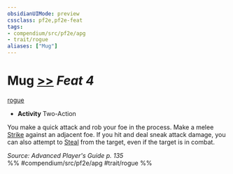 ```yaml
---
obsidianUIMode: preview
cssclass: pf2e,pf2e-feat
tags:
- compendium/src/pf2e/apg
- trait/rogue
aliases: ["Mug"]
---
```

# Mug  [>>](../../rules/core-rulebook/chapter-9-playing-the-game.md#Actions "Two-Action") *Feat 4*  
[rogue](../../rules/traits/rogue.md)  

- **Activity** Two-Action

You make a quick attack and rob your foe in the process. Make a melee [Strike](../../rules/actions/strike.md) against an adjacent foe. If you hit and deal sneak attack damage, you can also attempt to [Steal](../../rules/actions/steal.md) from the target, even if the target is in combat.

*Source: Advanced Player's Guide p. 135*  
%% #compendium/src/pf2e/apg #trait/rogue %%